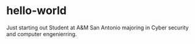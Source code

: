 # hello-world
Just starting out
Student at A&M San Antonio majoring in Cyber security and computer engenierring. 
